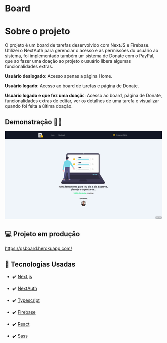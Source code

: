 # Board

# Sobre o projeto

O projeto é um board de tarefas desenvolvido com NextJS e Firebase. Utilizei o NextAuth para gerenciar o acesso e as permissões do usuário ao sistema, foi implementado também um sistema de Donate com o PayPal, que ao fazer uma doação ao projeto o usuário libera algumas funcionalidades extras.

<b>Usuário deslogado</b>: Acesso apenas a página Home.

<b>Usuário logado</b>: Acesso ao board de tarefas e página de Donate.

<b>Usuário logado e que fez uma doação</b>: Acesso ao board, página de Donate, funcionalidades extras de editar, ver os detalhes de uma tarefa e visualizar quando foi feita a última doação.

## Demonstração 👨‍💻

<img src="./github/ProjectGif.gif" alt="gif">

## 💻 Projeto em produção

https://gsboard.herokuapp.com/

## 🚀 Tecnologias Usadas

- ✔️ [Next.js](https://nextjs.org/)

- ✔️ [NextAuth](https://next-auth.js.org/)

- ✔️ [Typescript](https://www.typescriptlang.org/)

- ✔️ [Firebase](https://firebase.google.com/)

- ✔️ [React](https://pt-br.reactjs.org/)

- ✔️ [Sass](https://sass-lang.com/)
